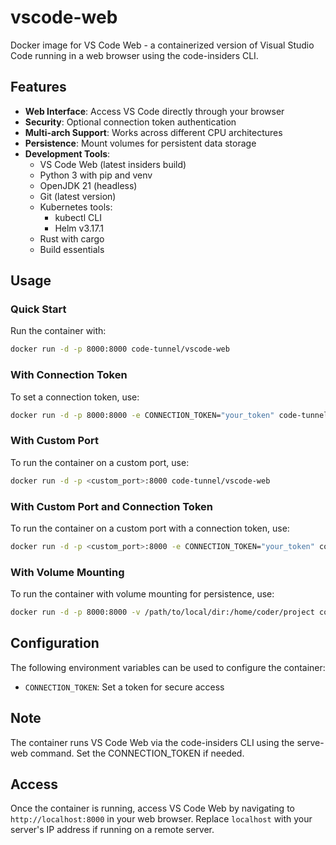 # vscode-web
Docker image for VS Code Web - a containerized version of Visual Studio Code running in a web browser using the code-insiders CLI.

## Features

- **Web Interface**: Access VS Code directly through your browser
- **Security**: Optional connection token authentication
- **Multi-arch Support**: Works across different CPU architectures
- **Persistence**: Mount volumes for persistent data storage
- **Development Tools**:
  - VS Code Web (latest insiders build)
  - Python 3 with pip and venv
  - OpenJDK 21 (headless)
  - Git (latest version)
  - Kubernetes tools:
    - kubectl CLI
    - Helm v3.17.1
  - Rust with cargo
  - Build essentials

## Usage

### Quick Start
Run the container with:
```bash
docker run -d -p 8000:8000 code-tunnel/vscode-web
```

### With Connection Token
To set a connection token, use:
```bash
docker run -d -p 8000:8000 -e CONNECTION_TOKEN="your_token" code-tunnel/vscode-web
```

### With Custom Port
To run the container on a custom port, use:
```bash
docker run -d -p <custom_port>:8000 code-tunnel/vscode-web
```

### With Custom Port and Connection Token
To run the container on a custom port with a connection token, use:
```bash
docker run -d -p <custom_port>:8000 -e CONNECTION_TOKEN="your_token" code-tunnel/vscode-web
```

### With Volume Mounting
To run the container with volume mounting for persistence, use:
```bash
docker run -d -p 8000:8000 -v /path/to/local/dir:/home/coder/project code-tunnel/vscode-web
```

## Configuration
The following environment variables can be used to configure the container:

- `CONNECTION_TOKEN`: Set a token for secure access

## Note
The container runs VS Code Web via the code-insiders CLI using the serve-web command. Set the CONNECTION_TOKEN if needed.

## Access
Once the container is running, access VS Code Web by navigating to `http://localhost:8000` in your web browser. Replace `localhost` with your server's IP address if running on a remote server.
